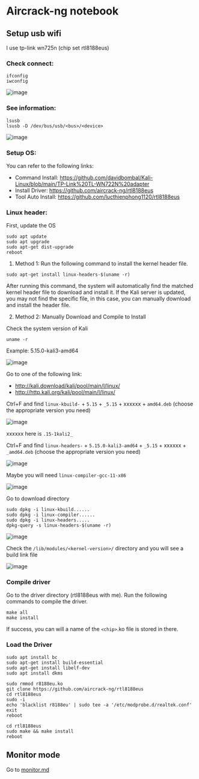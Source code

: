 # Aircrack-ng notebook

## Setup usb wifi

I use tp-link wn725n (chip set rtl8188eus)

### Check connect:

```
ifconfig
iwconfig
```

![image](https://user-images.githubusercontent.com/90561566/163680598-fff970c5-959a-45f5-a0f5-d448f5b712e1.png)

### See information:

```
lsusb
lsusb -D /dev/bus/usb/<bus>/<device>
```

![image](https://user-images.githubusercontent.com/90561566/163680503-3f9c38f0-185e-4144-bef9-0c694020c3e7.png)

### Setup OS:

You can refer to the following links:

- Command Install: https://github.com/davidbombal/Kali-Linux/blob/main/TP-Link%20TL-WN722N%20adapter
- Install Driver: https://github.com/aircrack-ng/rtl8188eus
- Tool Auto Install: https://github.com/lucthienphong1120/rtl8188eus

### Linux header:

First, update the OS
```
sudo apt update
sudo apt upgrade
sudo apt-get dist-upgrade
reboot
```

1) Method 1: Run the following command to install the kernel header file.

```
sudo apt-get install linux-headers-$(uname -r)
```

After running this command, the system will automatically find the matched kernel header
file to download and install it. If the Kali server is updated, you may not find the specific file,
in this case, you can manually download and install the header file.

2) Method 2: Manually Download and Compile to Install

Check the system version of Kali
```
uname -r
```

Example: 5.15.0-kali3-amd64

![image](https://user-images.githubusercontent.com/90561566/163698742-5110bbca-0f01-4fd1-a8bc-cd4787a1e30c.png)

Go to one of the following link:
- http://kali.download/kali/pool/main/l/linux/
- http://http.kali.org/kali/pool/main/l/linux/

Ctrl+F and find `linux-kbuild-` + `5.15` + `_5.15` + xxxxxx + `amd64.deb` (choose the appropriate version you need)

![image](https://user-images.githubusercontent.com/90561566/163698880-60c0bf39-723c-4aed-8584-6424997e7f61.png)

xxxxxx here is `.15-1kali2_`

Ctrl+F and find `linux-headers-` + `5.15.0-kali3-amd64` + `_5.15` + xxxxxx + `_amd64.deb` (choose the appropriate version you need)

![image](https://user-images.githubusercontent.com/90561566/163699304-4a5e0161-9274-4393-9f1e-4f95c6a50948.png)

Maybe you will need `linux-compiler-gcc-11-x86`

![image](https://user-images.githubusercontent.com/90561566/163699463-8ed7cfe5-6bf4-4460-bcae-4a4556e1ba49.png)

Go to download directory

```
sudo dpkg -i linux-kbuild......
sudo dpkg -i linux-compiler......
sudo dpkg -i linux-headers.....
dpkg-query -s linux-headers-$(uname -r)
```

![image](https://user-images.githubusercontent.com/90561566/163699497-19fe1c40-d6a9-4f27-9e87-3a5314ec9b5f.png)

Check the `/lib/modules/<kernel-version>/` directory and you will see a build link file
  
![image](https://user-images.githubusercontent.com/90561566/163699535-d7d246b5-8c2b-4912-b7fd-d49052ee3ac8.png)

### Compile driver

Go to the driver directory (rtl8188eus with me). Run the following commands to compile the driver.

```
make all
make install
```

If success, you can will a name of the `<chip>`.ko file is stored in there.

### Load the Driver

```
sudo apt install bc
sudo apt-get install build-essential
sudo apt-get install libelf-dev
sudo apt install dkms
```

```
sudo rmmod r8188eu.ko
git clone https://github.com/aircrack-ng/rtl8188eus
cd rtl8188eus
sudo -i
echo 'blacklist r8188eu' | sudo tee -a '/etc/modprobe.d/realtek.conf'
exit
reboot
```

```
cd rtl8188eus
sudo make && make install
reboot
```

## Monitor mode

Go to [monitor.md](/Monitor.md)






